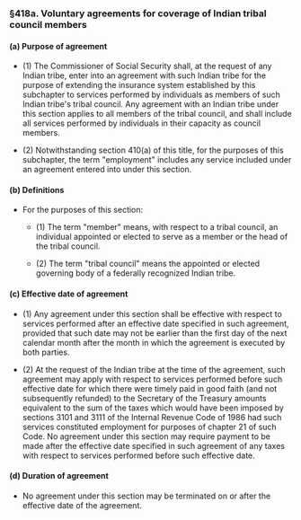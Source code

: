 ### §418a. Voluntary agreements for coverage of Indian tribal council members
#### (a) Purpose of agreement
* (1) The Commissioner of Social Security shall, at the request of any Indian tribe, enter into an agreement with such Indian tribe for the purpose of extending the insurance system established by this subchapter to services performed by individuals as members of such Indian tribe's tribal council. Any agreement with an Indian tribe under this section applies to all members of the tribal council, and shall include all services performed by individuals in their capacity as council members.

* (2) Notwithstanding section 410(a) of this title, for the purposes of this subchapter, the term "employment" includes any service included under an agreement entered into under this section.

#### (b) Definitions
* For the purposes of this section:

  * (1) The term "member" means, with respect to a tribal council, an individual appointed or elected to serve as a member or the head of the tribal council.

  * (2) The term "tribal council" means the appointed or elected governing body of a federally recognized Indian tribe.

#### (c) Effective date of agreement
* (1) Any agreement under this section shall be effective with respect to services performed after an effective date specified in such agreement, provided that such date may not be earlier than the first day of the next calendar month after the month in which the agreement is executed by both parties.

* (2) At the request of the Indian tribe at the time of the agreement, such agreement may apply with respect to services performed before such effective date for which there were timely paid in good faith (and not subsequently refunded) to the Secretary of the Treasury amounts equivalent to the sum of the taxes which would have been imposed by sections 3101 and 3111 of the Internal Revenue Code of 1986 had such services constituted employment for purposes of chapter 21 of such Code. No agreement under this section may require payment to be made after the effective date specified in such agreement of any taxes with respect to services performed before such effective date.

#### (d) Duration of agreement
* No agreement under this section may be terminated on or after the effective date of the agreement.